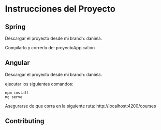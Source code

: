 # Instrucciones del Proyecto 


## Spring

Descargar el proyecto desde mi branch: daniela.

Compilarlo y correrlo de: proyectoAppication

## Angular

Descargar el proyecto desde mi branch: daniela.

ejecutar los siguientes comandos:

```javas
npm install
ng serve

```
Asegurarse de que corra en la siguiente ruta: http://localhost:4200/courses

## Contributing

